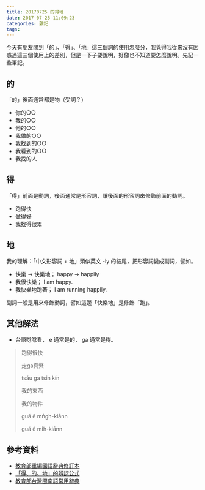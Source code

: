 ```yaml
---
title: 20170725 的得地
date: 2017-07-25 11:09:23
categories: 雜記
tags:
---
```


今天有朋友問到「的」、「得」、「地」這三個詞的使用怎麼分，我覺得我從來沒有困惑過這三個使用上的差別，但是一下子要說明，好像也不知道要怎麼說明。先記一些筆記。

## 的

「的」後面通常都是物（受詞？）

- 你的○○
- 我的○○
- 他的○○
- 我做的○○
- 我找到的○○
- 我看到的○○
- 我找的人


## 得

「得」前面是動詞，後面通常是形容詞，讓後面的形容詞來修飾前面的動詞。

- 跑得快
- 做得好
- 我找得很累


## 地

我的理解：「中文形容詞 + 地」類似英文 -ly 的結尾，把形容詞變成副詞，譬如。

- 快樂 -> 快樂地； happy -> happily
- 我很快樂； I am happy.
- 我快樂地跑著； I am running happily.

副詞一般是用來修飾動詞，譬如這邊「快樂地」是修飾「跑」。


## 其他解法

- 台語唸唸看， e 通常是的， ga 通常是得。

> 跑得很快
>
> 走ga真緊
>
> tsáu ga tsin kín
>
> 我的東西
>
> 我的物件
>
> guá ê mn̍gh-kiānn
>
> guá ê mı̍h-kiānn


## 參考資料

- [教育部重編國語辭典修訂本](http://dict.revised.moe.edu.tw/cbdic/index.html)
- [「得、的、地」的辨認公式](https://market.cloud.edu.tw/content/local/kaushoun/wuga/drama/pingying/chinese_8.htm)
- [教育部台灣閩南語常用辭典](http://twblg.dict.edu.tw/holodict_new/index.html)
